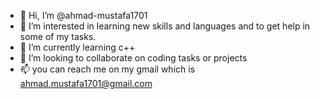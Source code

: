 - 👋 Hi, I’m @ahmad-mustafa1701
- 👀 I’m interested in learning new skills and languages and to get help in some of my tasks.
- 🌱 I’m currently learning c++
- 💞️ I’m looking to collaborate on coding tasks or projects
- 📫  you can reach me on my gmail which is ahmad.mustafa1701@gmail.com


